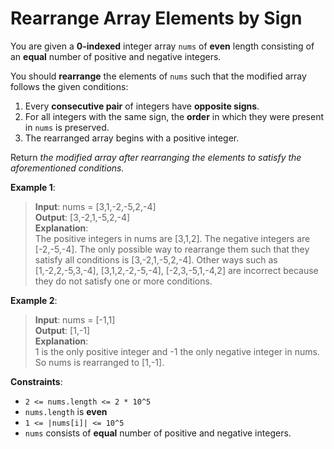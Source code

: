 # Rearrange Array Elements by Sign

You are given a **0-indexed** integer array `nums` of **even** length consisting of an **equal** number of positive and negative integers.

You should **rearrange** the elements of `nums` such that the modified array follows the given conditions:

1. Every **consecutive pair** of integers have **opposite signs**.
2. For all integers with the same sign, the **order** in which they were present in `nums` is preserved.
3. The rearranged array begins with a positive integer.

Return *the modified array after rearranging the elements to satisfy the aforementioned conditions.*

 

**Example 1**:

> **Input**: nums = [3,1,-2,-5,2,-4]  
**Output**: [3,-2,1,-5,2,-4]  
**Explanation**:  
The positive integers in nums are [3,1,2]. The negative integers are [-2,-5,-4].
The only possible way to rearrange them such that they satisfy all conditions is [3,-2,1,-5,2,-4].
Other ways such as [1,-2,2,-5,3,-4], [3,1,2,-2,-5,-4], [-2,3,-5,1,-4,2] are incorrect because they do not satisfy one or more conditions.  


**Example 2**:

> **Input**: nums = [-1,1]  
**Output**: [1,-1]  
**Explanation**:  
1 is the only positive integer and -1 the only negative integer in nums.
So nums is rearranged to [1,-1].
 

**Constraints**:

* `2 <= nums.length <= 2 * 10^5`
* `nums.length` is **even**
* `1 <= |nums[i]| <= 10^5`
* `nums` consists of **equal** number of positive and negative integers.